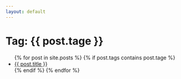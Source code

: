 ```yaml
---
layout: default
---
```

<!--不行啊这个标签页就直接生成到tag这个页面本身了，没有出现那种对应具体tag页面的列表呜呜，难道要一个一个单独建立吗？-->
<h1>Tag: {{ post.tage }}</h1>

<ul>
{% for post in site.posts %}
  {% if post.tags contains post.tage %}
    <li>
      <a href="{{ post.url }}">{{ post.title }}</a>
    </li>
  {% endif %}
{% endfor %}
</ul>